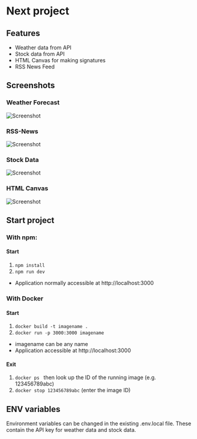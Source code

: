 # Next project
## Features
- Weather data from API
- Stock data from API
- HTML Canvas for making signatures
- RSS News Feed

## Screenshots
### Weather Forecast
![Screenshot](https://i.ibb.co/R4ZDtrf/Bildschirmfoto-2024-11-15-um-18-53-00.png)
### RSS-News
![Screenshot](https://i.ibb.co/vLDGXvd/Bildschirmfoto-2024-11-15-um-18-52-41.png)
### Stock Data
![Screenshot](https://i.ibb.co/s6Q8sq3/Bildschirmfoto-2024-11-15-um-18-53-50.png)
### HTML Canvas
![Screenshot](https://i.ibb.co/9Nz8LY4/Bildschirmfoto-2024-11-15-um-18-53-20.png)

## Start project

### With npm:
#### Start
1. `npm install`
2. `npm run dev`
- Application normally accessible at http://localhost:3000

### With Docker
#### Start
1. `docker build -t imagename .`
2. `docker run -p 3000:3000 imagename`
- imagename can be any name
- Application accessible at http://localhost:3000
#### Exit
1. `docker ps ` then look up the ID of the running image (e.g. 123456789abc)
2. `docker stop 123456789abc` (enter the image ID)

## ENV variables
Environment variables can be changed in the existing .env.local file. These contain the API key for weather data and stock data.
